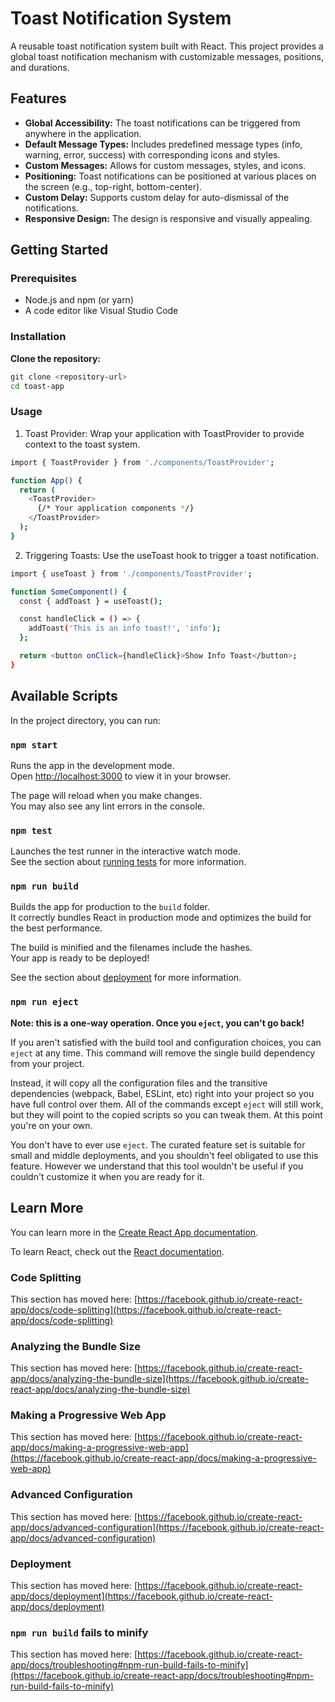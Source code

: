# Toast Notification System

A reusable toast notification system built with React. This project provides a global toast notification mechanism with customizable messages, positions, and durations.

## Features

- **Global Accessibility:** The toast notifications can be triggered from anywhere in the application.
- **Default Message Types:** Includes predefined message types (info, warning, error, success) with corresponding icons and styles.
- **Custom Messages:** Allows for custom messages, styles, and icons.
- **Positioning:** Toast notifications can be positioned at various places on the screen (e.g., top-right, bottom-center).
- **Custom Delay:** Supports custom delay for auto-dismissal of the notifications.
- **Responsive Design:** The design is responsive and visually appealing.

## Getting Started

### Prerequisites

- Node.js and npm (or yarn)
- A code editor like Visual Studio Code

### Installation

 **Clone the repository:**
   ```bash
   git clone <repository-url>
   cd toast-app
   ```
### Usage

1) Toast Provider: Wrap your application with ToastProvider to provide context to the toast system.
```bash
import { ToastProvider } from './components/ToastProvider';

function App() {
  return (
    <ToastProvider>
      {/* Your application components */}
    </ToastProvider>
  );
}
```

2) Triggering Toasts: Use the useToast hook to trigger a toast notification.
```bash
import { useToast } from './components/ToastProvider';

function SomeComponent() {
  const { addToast } = useToast();

  const handleClick = () => {
    addToast('This is an info toast!', 'info');
  };

  return <button onClick={handleClick}>Show Info Toast</button>;
}
```
## Available Scripts

In the project directory, you can run:

### `npm start`

Runs the app in the development mode.\
Open [http://localhost:3000](http://localhost:3000) to view it in your browser.

The page will reload when you make changes.\
You may also see any lint errors in the console.

### `npm test`

Launches the test runner in the interactive watch mode.\
See the section about [running tests](https://facebook.github.io/create-react-app/docs/running-tests) for more information.

### `npm run build`

Builds the app for production to the `build` folder.\
It correctly bundles React in production mode and optimizes the build for the best performance.

The build is minified and the filenames include the hashes.\
Your app is ready to be deployed!

See the section about [deployment](https://facebook.github.io/create-react-app/docs/deployment) for more information.

### `npm run eject`

**Note: this is a one-way operation. Once you `eject`, you can't go back!**

If you aren't satisfied with the build tool and configuration choices, you can `eject` at any time. This command will remove the single build dependency from your project.

Instead, it will copy all the configuration files and the transitive dependencies (webpack, Babel, ESLint, etc) right into your project so you have full control over them. All of the commands except `eject` will still work, but they will point to the copied scripts so you can tweak them. At this point you're on your own.

You don't have to ever use `eject`. The curated feature set is suitable for small and middle deployments, and you shouldn't feel obligated to use this feature. However we understand that this tool wouldn't be useful if you couldn't customize it when you are ready for it.

## Learn More

You can learn more in the [Create React App documentation](https://facebook.github.io/create-react-app/docs/getting-started).

To learn React, check out the [React documentation](https://reactjs.org/).

### Code Splitting

This section has moved here: [https://facebook.github.io/create-react-app/docs/code-splitting](https://facebook.github.io/create-react-app/docs/code-splitting)

### Analyzing the Bundle Size

This section has moved here: [https://facebook.github.io/create-react-app/docs/analyzing-the-bundle-size](https://facebook.github.io/create-react-app/docs/analyzing-the-bundle-size)

### Making a Progressive Web App

This section has moved here: [https://facebook.github.io/create-react-app/docs/making-a-progressive-web-app](https://facebook.github.io/create-react-app/docs/making-a-progressive-web-app)

### Advanced Configuration

This section has moved here: [https://facebook.github.io/create-react-app/docs/advanced-configuration](https://facebook.github.io/create-react-app/docs/advanced-configuration)

### Deployment

This section has moved here: [https://facebook.github.io/create-react-app/docs/deployment](https://facebook.github.io/create-react-app/docs/deployment)

### `npm run build` fails to minify

This section has moved here: [https://facebook.github.io/create-react-app/docs/troubleshooting#npm-run-build-fails-to-minify](https://facebook.github.io/create-react-app/docs/troubleshooting#npm-run-build-fails-to-minify)
